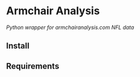 # Armchair Analysis

*Python wrapper for armchairanalysis.com NFL data*

## Install

## Requirements
